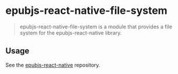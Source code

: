 # epubjs-react-native-file-system

> epubjs-react-native-file-system is a module that provides a file system for the epubjs-react-native library.

## Usage

See the [epubjs-react-native](https://github.com/victorsoares96/epubjs-react-native) repository.
